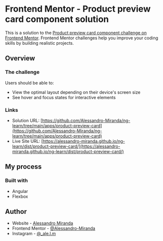 # Frontend Mentor - Product preview card component solution

This is a solution to the [Product preview card component challenge on Frontend Mentor](https://www.frontendmentor.io/challenges/product-preview-card-component-GO7UmttRfa). Frontend Mentor challenges help you improve your coding skills by building realistic projects. 

## Overview

### The challenge

Users should be able to:

- View the optimal layout depending on their device's screen size
- See hover and focus states for interactive elements

### Links

- Solution URL: [https://github.com/Alessandro-Miranda/ng-learn/tree/main/apps/product-preview-card](https://github.com/Alessandro-Miranda/ng-learn/tree/main/apps/product-preview-card)
- Live Site URL: [https://alessandro-miranda.github.io/ng-learn/dist/product-preview-card/](https://alessandro-miranda.github.io/ng-learn/dist/product-preview-card/)

## My process

### Built with

- Angular
- Flexbox

## Author

- Website - [Alessandro Miranda](https://alessandro-miranda.vercel.app/)
- Frontend Mentor - [@Alessandro-Miranda](https://www.frontendmentor.io/profile/Alessandro-Miranda)
- Instagram - [@_ale.l.m](https://www.instagram.com/_ale.l.m/)